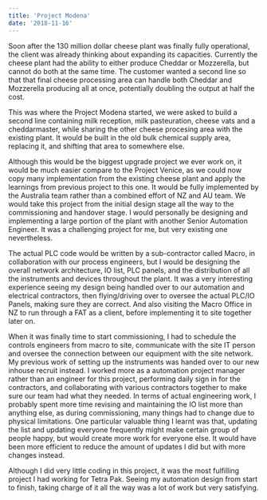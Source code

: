 ```yaml
---
title: 'Project Modena'
date: '2018-11-16'
---
```


Soon after the 130 million dollar cheese plant was finally fully operational, the client was already thinking about expanding its capacities. Currently the cheese plant had the ability to either produce Cheddar or Mozzerella, but cannot do both at the same time. The customer wanted a second line so that that final cheese processing area can handle both Cheddar and Mozzerella producing all at once, potentially doubling the output at half the cost. 


This was where the Project Modena started, we were asked to build a second line containing milk reception, milk pasteuration, cheese vats and a cheddarmaster, while sharing the other cheese procesing area with the existing plant. It would be built in the old bulk chemical supply area, replacing it, and shifting that area to somewhere else. 


Although this would be the biggest upgrade project we ever work on, it would be much easier compare to the Project Venice, as we could now copy many implementation from the existing cheese plant and apply the learnings from previous project to this one. It would be fully implemented by the Australia team rather than a combined effort of NZ and AU team. We would take this project from the initial design stage all the way to the commissioning and handover stage. I would personally be designing and implementing a large portion of the plant with another Senior Automation Engineer. It was a challenging project for me, but very existing one nevertheless. 


The actual PLC code would be written by a sub-contractor called Macro, in collaboration with our process engineers, but I would be designing the overall network architecture, IO list, PLC panels, and the distribution of all the instruments and devices throughout the plant.
It was a very interesting experience seeing my design being handled over to our automation and electrical contractors, then flying/driving over to oversee the actual PLC/IO Panels, making sure they are correct. And also visiting the Macro Office in NZ to run through a FAT as a client, before implementing it to site together later on. 


When it was finally time to start commissioning, I had to schedule the controls engineers from macro to site, communicate with the site IT person and oversee the connection between our equipment with the site network. My previous work of setting up the instruments was handed over to our new inhouse recruit instead. I worked more as a automation project manager rather than an engineer for this project, performing daily sign in for the contractors, and collaborating with various contractors together to make sure our team had what they needed. In terms of actual engineering work, I probably spent more time revising and maintaining the IO list more than anything else, as during commissioning, many things had to change due to physical limitations. One particular valuable thing I learnt was that, updating the list and updating everyone frequently might make certain group of people happy, but would create more work for everyone else. It would have been more efficient to reduce the amount of updates I did but with more changes instead. 


Although I did very little coding in this project, it was the most fulfilling project I had working for Tetra Pak. Seeing my automation design from start to finish, taking charge of it all the way was a lot of work but very satisfying. 